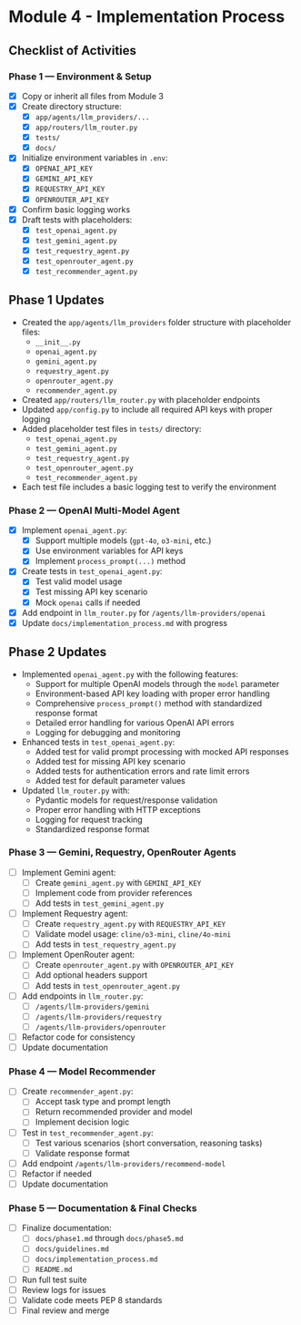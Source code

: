# Module 4 - Implementation Process

## Checklist of Activities

### Phase 1 — Environment & Setup
- [x] Copy or inherit all files from Module 3
- [x] Create directory structure:
  - [x] `app/agents/llm_providers/...`
  - [x] `app/routers/llm_router.py`
  - [x] `tests/`
  - [x] `docs/`
- [x] Initialize environment variables in `.env`:
  - [x] `OPENAI_API_KEY`
  - [x] `GEMINI_API_KEY`
  - [x] `REQUESTRY_API_KEY`
  - [x] `OPENROUTER_API_KEY`
- [x] Confirm basic logging works
- [x] Draft tests with placeholders:
  - [x] `test_openai_agent.py`
  - [x] `test_gemini_agent.py`
  - [x] `test_requestry_agent.py`
  - [x] `test_openrouter_agent.py`
  - [x] `test_recommender_agent.py`

## Phase 1 Updates
- Created the `app/agents/llm_providers` folder structure with placeholder files:
  - `__init__.py`
  - `openai_agent.py`
  - `gemini_agent.py`
  - `requestry_agent.py`
  - `openrouter_agent.py`
  - `recommender_agent.py`
- Created `app/routers/llm_router.py` with placeholder endpoints
- Updated `app/config.py` to include all required API keys with proper logging
- Added placeholder test files in `tests/` directory:
  - `test_openai_agent.py`
  - `test_gemini_agent.py`
  - `test_requestry_agent.py`
  - `test_openrouter_agent.py`
  - `test_recommender_agent.py`
- Each test file includes a basic logging test to verify the environment

### Phase 2 — OpenAI Multi-Model Agent
- [x] Implement `openai_agent.py`:
  - [x] Support multiple models (`gpt-4o`, `o3-mini`, etc.)
  - [x] Use environment variables for API keys
  - [x] Implement `process_prompt(...)` method
- [x] Create tests in `test_openai_agent.py`:
  - [x] Test valid model usage
  - [x] Test missing API key scenario
  - [x] Mock `openai` calls if needed
- [x] Add endpoint in `llm_router.py` for `/agents/llm-providers/openai`
- [x] Update `docs/implementation_process.md` with progress

## Phase 2 Updates
- Implemented `openai_agent.py` with the following features:
  - Support for multiple OpenAI models through the `model` parameter
  - Environment-based API key loading with proper error handling
  - Comprehensive `process_prompt()` method with standardized response format
  - Detailed error handling for various OpenAI API errors
  - Logging for debugging and monitoring
- Enhanced tests in `test_openai_agent.py`:
  - Added test for valid prompt processing with mocked API responses
  - Added test for missing API key scenario
  - Added tests for authentication errors and rate limit errors
  - Added test for default parameter values
- Updated `llm_router.py` with:
  - Pydantic models for request/response validation
  - Proper error handling with HTTP exceptions
  - Logging for request tracking
  - Standardized response format

### Phase 3 — Gemini, Requestry, OpenRouter Agents
- [ ] Implement Gemini agent:
  - [ ] Create `gemini_agent.py` with `GEMINI_API_KEY`
  - [ ] Implement code from provider references
  - [ ] Add tests in `test_gemini_agent.py`
- [ ] Implement Requestry agent:
  - [ ] Create `requestry_agent.py` with `REQUESTRY_API_KEY`
  - [ ] Validate model usage: `cline/o3-mini`, `cline/4o-mini`
  - [ ] Add tests in `test_requestry_agent.py`
- [ ] Implement OpenRouter agent:
  - [ ] Create `openrouter_agent.py` with `OPENROUTER_API_KEY`
  - [ ] Add optional headers support
  - [ ] Add tests in `test_openrouter_agent.py`
- [ ] Add endpoints in `llm_router.py`:
  - [ ] `/agents/llm-providers/gemini`
  - [ ] `/agents/llm-providers/requestry`
  - [ ] `/agents/llm-providers/openrouter`
- [ ] Refactor code for consistency
- [ ] Update documentation

### Phase 4 — Model Recommender
- [ ] Create `recommender_agent.py`:
  - [ ] Accept task type and prompt length
  - [ ] Return recommended provider and model
  - [ ] Implement decision logic
- [ ] Test in `test_recommender_agent.py`:
  - [ ] Test various scenarios (short conversation, reasoning tasks)
  - [ ] Validate response format
- [ ] Add endpoint `/agents/llm-providers/recommend-model`
- [ ] Refactor if needed
- [ ] Update documentation

### Phase 5 — Documentation & Final Checks
- [ ] Finalize documentation:
  - [ ] `docs/phase1.md` through `docs/phase5.md`
  - [ ] `docs/guidelines.md`
  - [ ] `docs/implementation_process.md`
  - [ ] `README.md`
- [ ] Run full test suite
- [ ] Review logs for issues
- [ ] Validate code meets PEP 8 standards
- [ ] Final review and merge
